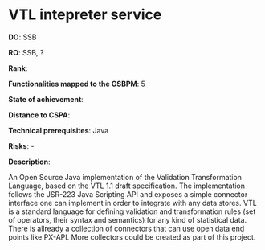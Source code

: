 # VTL intepreter service

**DO**: SSB

**RO**: SSB, ?

**Rank**:

**Functionalities mapped to the GSBPM**: 5

**State of achievement**:

**Distance to CSPA**:

**Technical prerequisites**: Java

**Risks**: -

**Description**:

An Open Source Java implementation of the Validation Transformation Language, based on the VTL 1.1 draft specification.  The implementation follows the JSR-223 Java Scripting API and exposes a simple connector interface one can implement in order to integrate with any data stores. VTL is a standard language for defining validation and transformation rules (set of operators, their syntax and semantics) for any kind of statistical data. There is allready a collection of connectors that can use open data end points like PX-API. More collectors could be created as part of this project.
